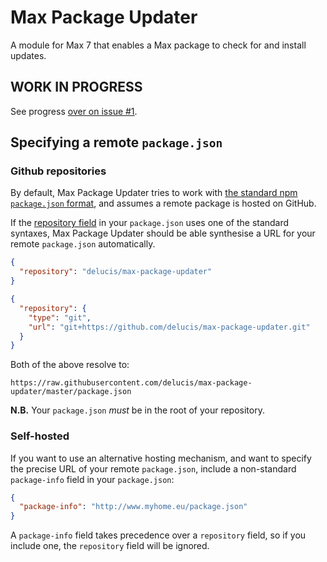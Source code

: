 # Max Package Updater

A module for Max 7 that enables a Max package to check for and install updates.

## WORK IN PROGRESS

See progress [over on issue #1](https://github.com/delucis/max-package-updater/issues/1).

## Specifying a remote `package.json`

### Github repositories

By default, Max Package Updater tries to work with [the standard npm `package.json` format](https://docs.npmjs.com/files/package.json), and assumes a remote package is hosted on GitHub.

If the [repository field](https://docs.npmjs.com/files/package.json#repository) in your `package.json` uses one of the standard syntaxes, Max Package Updater should be able synthesise a URL for your remote `package.json` automatically.

```json
{
  "repository": "delucis/max-package-updater"
}
```
```json
{
  "repository": {
    "type": "git",
    "url": "git+https://github.com/delucis/max-package-updater.git"
  }
}
```

Both of the above resolve to:

    https://raw.githubusercontent.com/delucis/max-package-updater/master/package.json

**N.B.** Your `package.json` *must* be in the root of your repository.

### Self-hosted

If you want to use an alternative hosting mechanism, and want to specify the precise URL of your remote `package.json`, include a non-standard `package-info` field in your `package.json`:

```json
{
  "package-info": "http://www.myhome.eu/package.json"
}
```

A `package-info` field takes precedence over a `repository` field, so if you include one, the `repository` field will be ignored.
